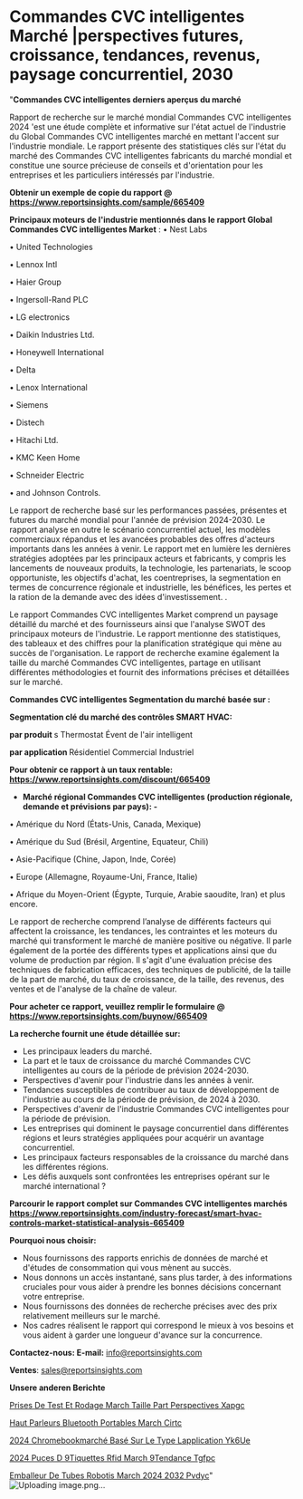 # Commandes CVC intelligentes Marché |perspectives futures, croissance, tendances, revenus, paysage concurrentiel, 2030

"<strong>Commandes CVC intelligentes derniers aperçus du marché</strong>

Rapport de recherche sur le marché mondial Commandes CVC intelligentes 2024 'est une étude complète et informative sur l'état actuel de l'industrie du Global Commandes CVC intelligentes marché en mettant l'accent sur l'industrie mondiale. Le rapport présente des statistiques clés sur l'état du marché des Commandes CVC intelligentes fabricants du marché mondial et constitue une source précieuse de conseils et d'orientation pour les entreprises et les particuliers intéressés par l'industrie.

<strong>Obtenir un exemple de copie du rapport @ <a href=https://www.reportsinsights.com/sample/665409>https://www.reportsinsights.com/sample/665409</a></strong>

<strong>Principaux moteurs de l'industrie mentionnés dans le rapport Global Commandes CVC intelligentes Market</strong> :
• Nest Labs

• United Technologies

• Lennox Intl

• Haier Group

• Ingersoll-Rand PLC

• LG electronics

• Daikin Industries Ltd.

• Honeywell International

• Delta

• Lenox International

• Siemens

• Distech

• Hitachi Ltd.

• KMC Keen Home

• Schneider Electric

• and Johnson Controls.

Le rapport de recherche basé sur les performances passées, présentes et futures du marché mondial pour l'année de prévision 2024-2030. Le rapport analyse en outre le scénario concurrentiel actuel, les modèles commerciaux répandus et les avancées probables des offres d'acteurs importants dans les années à venir. Le rapport met en lumière les dernières stratégies adoptées par les principaux acteurs et fabricants, y compris les lancements de nouveaux produits, la technologie, les partenariats, le scoop opportuniste, les objectifs d'achat, les coentreprises, la segmentation en termes de concurrence régionale et industrielle, les bénéfices, les pertes et la ration de la demande avec des idées d'investissement. .

Le rapport Commandes CVC intelligentes Market comprend un paysage détaillé du marché et des fournisseurs ainsi que l'analyse SWOT des principaux moteurs de l'industrie. Le rapport mentionne des statistiques, des tableaux et des chiffres pour la planification stratégique qui mène au succès de l'organisation. Le rapport de recherche examine également la taille du marché Commandes CVC intelligentes, partage en utilisant différentes méthodologies et fournit des informations précises et détaillées sur le marché.

<strong>Commandes CVC intelligentes Segmentation du marché basée sur :</strong>

<strong> Segmentation clé du marché des contrôles SMART HVAC: </strong>

<strong> par produit </strong> s
Thermostat
Évent de l'air intelligent

<strong> par application </strong>
Résidentiel
Commercial
Industriel

<strong>Pour obtenir ce rapport à un taux rentable: <a href=https://www.reportsinsights.com/discount/665409>https://www.reportsinsights.com/discount/665409</a></strong>
<ul>
  <li><strong>Marché régional Commandes CVC intelligentes (production régionale, demande et prévisions par pays): -</strong></li>
</ul>
• Amérique du Nord (États-Unis, Canada, Mexique)

• Amérique du Sud (Brésil, Argentine, Equateur, Chili)

• Asie-Pacifique (Chine, Japon, Inde, Corée)

• Europe (Allemagne, Royaume-Uni, France, Italie)

• Afrique du Moyen-Orient (Égypte, Turquie, Arabie saoudite, Iran) et plus encore.

Le rapport de recherche comprend l’analyse de différents facteurs qui affectent la croissance, les tendances, les contraintes et les moteurs du marché qui transforment le marché de manière positive ou négative. Il parle également de la portée des différents types et applications ainsi que du volume de production par région. Il s'agit d'une évaluation précise des techniques de fabrication efficaces, des techniques de publicité, de la taille de la part de marché, du taux de croissance, de la taille, des revenus, des ventes et de l'analyse de la chaîne de valeur.

<strong>Pour acheter ce rapport, veuillez remplir le formulaire @   <a href=https://www.reportsinsights.com/buynow/665409>https://www.reportsinsights.com/buynow/665409</a></strong>

<strong>La recherche fournit une étude détaillée sur:</strong>
<ul>
  <li>Les principaux leaders du marché.</li>
  <li>La part et le taux de croissance du marché Commandes CVC intelligentes au cours de la période de prévision 2024-2030.</li>
  <li>Perspectives d'avenir pour l'industrie dans les années à venir.</li>
  <li>Tendances susceptibles de contribuer au taux de développement de l'industrie au cours de la période de prévision, de 2024 à 2030.</li>
  <li>Perspectives d'avenir de l'industrie Commandes CVC intelligentes pour la période de prévision.</li>
  <li>Les entreprises qui dominent le paysage concurrentiel dans différentes régions et leurs stratégies appliquées pour acquérir un avantage concurrentiel.</li>
  <li>Les principaux facteurs responsables de la croissance du marché dans les différentes régions.</li>
  <li>Les défis auxquels sont confrontées les entreprises opérant sur le marché international ?</li>
</ul>

<strong>Parcourir le rapport complet sur Commandes CVC intelligentes marchés <a href=https://www.reportsinsights.com/industry-forecast/smart-hvac-controls-market-statistical-analysis-665409>https://www.reportsinsights.com/industry-forecast/smart-hvac-controls-market-statistical-analysis-665409</a></strong>

<strong>Pourquoi nous choisir:</strong>
<ul>
  <li>Nous fournissons des rapports enrichis de données de marché et d'études de consommation qui vous mènent au succès.</li>
  <li>Nous donnons un accès instantané, sans plus tarder, à des informations cruciales pour vous aider à prendre les bonnes décisions concernant votre entreprise.</li>
  <li>Nous fournissons des données de recherche précises avec des prix relativement meilleurs sur le marché.</li>
  <li>Nos cadres réalisent le rapport qui correspond le mieux à vos besoins et vous aident à garder une longueur d'avance sur la concurrence.</li>
</ul>
<strong>Contactez-nous:
</strong><strong>E-mail:</strong> <a href=mailto:info@reportsinsights.com>info@reportsinsights.com</a>

<strong>Ventes</strong>: <a href=mailto:sales@reportsinsights.com>sales@reportsinsights.com</a>

<strong>Unsere anderen Berichte</strong>

<a href=https://www.linkedin.com/pulse/prises-de-test-et-rodage-march%C3%A9-taille-part-perspectives-xapgc/>Prises De Test Et Rodage March Taille Part Perspectives Xapgc</a>

<a href=https://www.linkedin.com/pulse/haut-parleurs-bluetooth-portables-march%C3%A9-cirtc/>Haut Parleurs Bluetooth Portables March Cirtc</a>

<a href=https://www.linkedin.com/pulse/2024-chromebookmarché-basé-sur-le-type-lapplication-yk6ue/>2024 Chromebookmarché Basé Sur Le Type Lapplication Yk6Ue</a>

<a href=https://www.linkedin.com/pulse/2024-puces-d%C3%A9tiquettes-rfid-march%C3%A9tendance-tgfpc/>2024 Puces D 9Tiquettes Rfid March 9Tendance Tgfpc</a>

<a href=https://www.linkedin.com/pulse/emballeur-de-tubes-robotis%C3%A9-march%C3%A9-2024-2032-pvdyc/>Emballeur De Tubes Robotis March 2024 2032 Pvdyc</a>"
![Uploading image.png…]()
